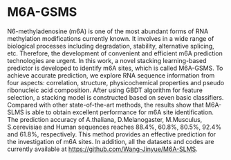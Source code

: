 # M6A-GSMS
N6-methyladenosine (m6A) is one of the most abundant forms of RNA methylation modifications currently known. It involves in a wide range of biological processes including degradation, stability, alternative splicing, etc. Therefore, the development of convenient and efficient m6A prediction technologies are urgent. In this work, a novel stacking learning-based predictor is developed to identify m6A sites, which is called M6A-GSMS. To achieve accurate prediction, we explore RNA sequence information from four aspects: correlation, structure, physicochemical properties and pseudo ribonucleic acid composition. After using GBDT algorithm for feature selection, a stacking model is constructed based on seven basic classifiers. Compared with other state-of-the-art methods, the results show that M6A-SLMS is able to obtain excellent performance for m6A site identification. The prediction accuracy of A.thaliana, D.Melanogaster, M.Musculus, S.cerevisiae and Human sequences reaches 88.4%, 60.8%, 80.5%, 92.4% and 61.8%, respectively. This method provides an effective prediction for the investigation of m6A sites. In addition, all the datasets and codes are currently available at https://github.com/Wang-Jinyue/M6A-SLMS. 
